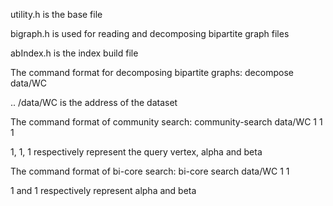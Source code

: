 utility.h is the base file

bigraph.h is used for reading and decomposing bipartite graph files

abIndex.h is the index build file



The command format for decomposing bipartite graphs: decompose data/WC

.. /data/WC is the address of the dataset



The command format of community search: community-search data/WC 1 1 1

1, 1, 1 respectively represent the query vertex, alpha and beta



The command format of bi-core search: bi-core search data/WC 1 1

1 and 1 respectively represent alpha and beta
